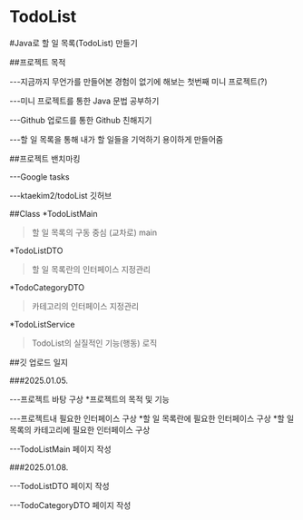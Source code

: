 # TodoList

#Java로 할 일 목록(TodoList) 만들기 

##프로젝트 목적

---지금까지 무언가를 만들어본 경험이 없기에 해보는 첫번째 미니 프로젝트(?)

---미니 프로젝트를 통한 Java 문법 공부하기

---Github 업로드를 통한 Github 친해지기

---할 일 목록을 통해 내가 할 일들을 기억하기 용이하게 만들어줌


##프로젝트 밴치마킹

---Google tasks

---ktaekim2/todoList 깃허브

##Class
  *TodoListMain
  > 할 일 목록의 구동 중심 (교차로) main

  *TodoListDTO
  >할 일 목록란의 인터페이스 지정관리

  *TodoCategoryDTO
  >카테고리의 인터페이스 지정관리

  *TodoListService
  >TodoList의 실질적인 기능(행동) 로직


##깃 업로드 일지

###2025.01.05.

---프로젝트 바탕 구상
  *프로젝트의 목적 및 기능

---프로젝트내 필요한 인터페이스 구상
  *할 일 목록란에 필요한 인터페이스 구상
  *할 일 목록의 카테고리에 필요한 인터페이스 구상

---TodoListMain 페이지 작성


###2025.01.08.

---TodoListDTO 페이지 작성

---TodoCategoryDTO 페이지 작성
